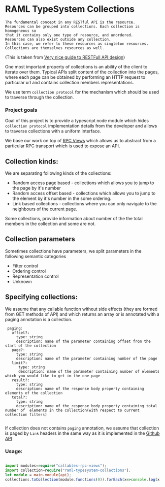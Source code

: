 # RAML TypeSystem Collections


```
The fundamental concept in any RESTful API is the resource. 
Resources can be grouped into collections. Each collection is homogeneous so 
that it contains only one type of resource, and unordered.
Resources can also exist outside any collection. 
In this case, we refer to these resources as singleton resources. 
Collections are themselves resources as well.
```
(This is taken from [Very nice guide to RESTFull API design](http://restful-api-design.readthedocs.io/en/latest/resources.html))


One most important property of collections is an ability of the client to iterate over them. Typical APIs split content of the collection into the pages, where each page can be obtained by performing
an HTTP request to particular url and contains collection members representations. 

We use term `collection protocol` for the mechanism which should be used to traverse through the collection.


### Project goals
Goal of this project is to provide a typescript node module which hides `collection protocol` implementation details from the developer and allows to traverse collections with a uniform interface.

We base our work on top of [RPC Views](https://github.com/callables/callables-rpc-views) which allows us to abstract from a particular RPC transport which is used to expose an API.

## Collection kinds:

We are separating following kinds of the collections:

* Random access page based - collections which allows you to jump to the page by it's number 
* Random access offset based - collections which allows you to jump to the element by it's number in the some ordering. 
* Link based collections - collections where you can only navigate to the neighbours of the current page.

Some collections, provide information about number of the the total members in the collection and some are not.

## Collection parameters

Sometimes collections have parameters, we split parameters in the following semantic categories 
 
 * Filter control  
 * Ordering control
 * Representation control
 * Unknown


## Specifying collections:

We assume that any callable function without side effects (they are formed from GET methods of API) and which returns an array
or is annotated with a paging annotation is a collection.

```raml 
 paging:
   offset?: 
     type: string  
     description: name of the parameter containing offset from the start of the collection
   page?: 
     type: string
     description: name of the parameter containing number of the page
   limit?: 
      type: string
      description: name of the parameter containing number of elements which you would like to get in the one page
   result?: 
     type: string
     description: name of the response body property containing elements of the collection
   total?: 
     type: string  
     description: name of the response body property containing total number of  elements in the collection(with respect to current collection filters)
       
```

If collection does not contains `paging` annotation, we assume that collection is paged by `Link` headers
in the same way as it is implemented in the [Github API](https://developer.github.com/v3/guides/traversing-with-pagination/)


### Usage:

```typescript

import modules=require("callables-rpc-views");
import collection=require("raml-typesystem-collections");
let module = main.module(api);
collections.toCollection(module.functions(0)).forEach(x=>console.log(x.title());

```
